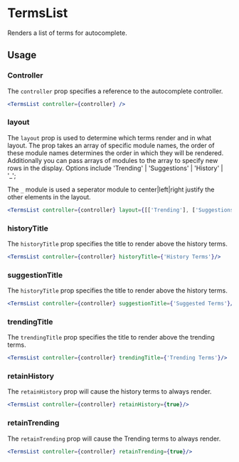# TermsList

Renders a list of terms for autocomplete. 

## Usage

### Controller

The `controller` prop specifies a reference to the autocomplete controller.

```jsx
<TermsList controller={controller} />
```

### layout

The `layout` prop is used to determine which terms render and in what layout. The prop takes an array of specific module names, the order of these module names determines the order in which they will be rendered. Additionally you can pass arrays of modules to the array to specify new rows in the display. Options include 'Trending' | 'Suggestions' | 'History' | '_';

The `_` module is used a seperator module to center|left|right justify the other elements in the layout.

```jsx
<TermsList controller={controller} layout={[['Trending'], ['Suggestions'], ['History']]}/>
```

### historyTitle

The `historyTitle` prop specifies the title to render above the history terms.

```jsx
<TermsList controller={controller} historyTitle={'History Terms'}/>
```

### suggestionTitle

The `historyTitle` prop specifies the title to render above the history terms.

```jsx
<TermsList controller={controller} suggestionTitle={'Suggested Terms'}/>
```

### trendingTitle

The `trendingTitle` prop specifies the title to render above the trending terms.

```jsx
<TermsList controller={controller} trendingTitle={'Trending Terms'}/>
```


### retainHistory

The `retainHistory` prop will cause the history terms to always render. 

```jsx
<TermsList controller={controller} retainHistory={true}/>
```

### retainTrending

The `retainTrending` prop will cause the Trending terms to always render. 

```jsx
<TermsList controller={controller} retainTrending={true}/>
```
